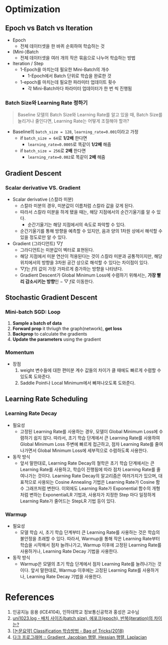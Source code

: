 # Optimization

## Epoch vs Batch vs Iteration

- Epoch
    - 전체 데이터셋을 한 바퀴 순회하여 학습하는 것
- (Mini-)Batch
    - 전체 데이터셋을 여러 개의 작은 묶음으로 나누어 학습하는 방법
- Iteration / Step
    - 1-Epoch을 마치는데 필요한 Mini-Batch의 개수
        - 1-Epoch에서 Batch 단위로 학습을 완료한 것
    - 1-epoch를 마치는데 필요한 파라미터 업데이트 횟수
        - 각 Mini-Batch마다 파라미터 업데이터가 한 번 씩 진행됨

### Batch Size와 Learning Rate 정하기

> Baseline 모델의 Batch Size와 Learning Rate를 알고 있을 때, Batch Size를 늘리거나 줄인다면, Learning Rate는 어떻게 조절해야 할까?

- Baseline의 `batch_size = 128`, `learning_rate=0.001`이라고 가정
    - if `batch_size = 64`로 **1/2배** 한다면
        - `learning_rate=0.0005`로 똑같이 **1/2배** 해줌
    - if `batch_size = 256`로 **2배** 한다면
        - `learning_rate=0.002`로 똑같이 **2배** 해줌

## Gradient Descent

### Scalar derivative VS. Gradient

- Scalar derivative (스칼라 미분)
    - 스칼라 미분의 경우, 미분값이 이름처럼 스칼라 값을 갖게 된다. 
    - 따라서 스칼라 미분을 하게 됐을 때는, 해당 지점에서의 순간기울기를 알 수 있다.
        - 순간기울기는 해당 지점에서의 속도로 파악할 수 있다.
    - 순간기울기를 통해 방향을 예측할 수 있지만, 음과 양의 1차원 상에서 해석할 수 있을 정도로만 알 수 있다.
- Gradient (그라디언트) $\bigtriangledown f$
    - 그라디언트는 미분값이 벡터로 표현된다.
    - 해당 지점에서 미분 연산이 적용된다는 것이 스칼라 미분과 공통적이지만, 해당 위치에서의 방향을 3차원 공간 상으로 해석할 수 있다는 차이점이 있다.
    - $\bigtriangledown f$는 $f$의 값이 가장 가파르게 증가하는 방향을 나타낸다.
    - Gradient Descent가 Global Minimum Loss에 수렴하기 위해서는, **가장 빨리 감소시키는 방향**인 $-\bigtriangledown f$로 이동한다.


## Stochastic Gradient Descent
### Mini-batch SGD: Loop
1. **Sample a batch of data**
2. **Forward prop** it thriugh the graph(network), **get loss**
3. **Backprop** to calculate the gradients
4. **Update the parameters** using the gradient

### Momentum
- 장점
    1. weight 변수들에 대한 편미분 계수 값들의 차이가 클 때에도 빠르게 수렴할 수 있도록 도와준다.
    2. Saddle Point나 Local Minimum에서 빠져나오도록 도와준다.

## Learning Rate Scheduling

### Learning Rate Decay
- 필요성
    - 고정된 Learning Rate를 사용하는 경우, 모델이 Global Minimum Loss에 수렴하기 쉽지 않다. 따라서, 초기 학습 단계에서 큰 Learning Rate를 사용하여 Global Minimum Loss 주변에 빠르게 접근하고, 점차 Learning Rate를 줄여나가면서 Global Minimum Loss에 세부적으로 수렴하도록 사용한다.
- 동작 방식
    - 앞서 말한대로, Learning Rate Decay의 철학은 초기 학습 단계에서는 큰 Learning Rate를 사용하고, 학습이 진행됨에 따라 점차 Learning Rate를 줄여나가는 것이다. Learning Rate Decay의 알고리즘은 여러가지가 있으며, 대표적으로 사용되는 Cosine Annealing 기법은 Learning Rate가 Cosine 함수 그래프처럼 변한다. 이외에도 Learning Rate가 Exponential 함수의 개형처럼 변하는 ExponentialLR 기법과, 사용자가 지정한 Step 마다 일정하게 Learning Rate가 줄어드는 StepLR 기법 등이 있다.

### Warmup
- 필요성
    - 모델 학습 시, 초기 학습 단계부터 큰 Learning Rate를 사용하는 것은 학습의 불안정을 초래할 수 있다. 따라서, Warmup을 통해 작은 Learning Rate부터 학습을 시작해서 점차 늘려나가고, Warmup 이후에 고정된 Learning Rate를 사용하거나, Learning Rate Decay 기법을 사용한다.
- 동작 방식
    - Warmup은 모델의 초기 학습 단계에서 점차 Learning Rate를 늘려나가는 것이다. 앞서 말한대로, Warmup 이후에는 고정된 Learning Rate를 사용하거나, Learning Rate Decay 기법을 사용한다.

# References

1. 인공지능 응용 (ICE4104), 인하대학교 정보통신공학과 홍성은 교수님
2. [uni1023.log - 배치 사이즈(batch size), 에포크(epoch), 반복(iteration)의 차이는?](https://velog.io/@uni1023/%EB%B0%B0%EC%B9%98-%EC%82%AC%EC%9D%B4%EC%A6%88batch-size-%EC%97%90%ED%8F%AC%ED%81%ACepoch-%EB%B0%98%EB%B3%B5iteration%EC%9D%98-%EC%B0%A8%EC%9D%B4%EB%8A%94)
3. [[논문요약] Classification 학습방법 - Bag of Tricks(2018)](https://kmhana.tistory.com/25)
4. [다크 프로그래머 :: Gradient, Jacobian 행렬, Hessian 행렬, Laplacian](https://darkpgmr.tistory.com/132)
